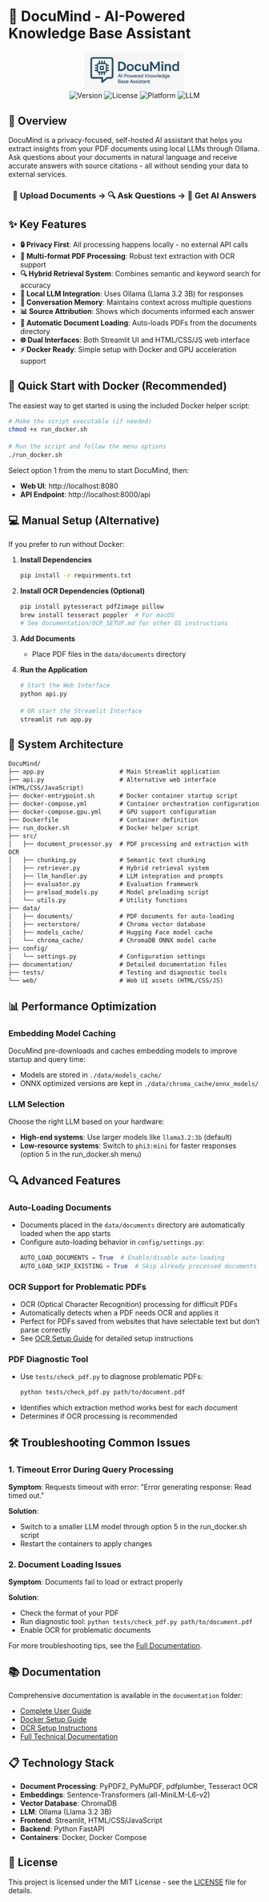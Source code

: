 # 🧠 DocuMind - AI-Powered Knowledge Base Assistant

<div align="center">
  <img src="assets/logo.png" alt="DocuMind Logo" width="200">
  <br>
  <img src="https://img.shields.io/badge/version-1.1.0-green?style=flat-square" alt="Version">
  <img src="https://img.shields.io/badge/license-MIT-blue?style=flat-square" alt="License">
  <img src="https://img.shields.io/badge/platform-Docker-blue?style=flat-square" alt="Platform">
  <img src="https://img.shields.io/badge/LLM-Llama%203.2%203B-orange?style=flat-square" alt="LLM">
</div>

## 🚀 Overview

DocuMind is a privacy-focused, self-hosted AI assistant that helps you extract insights from your PDF documents using local LLMs through Ollama. Ask questions about your documents in natural language and receive accurate answers with source citations - all without sending your data to external services.

<div align="center">
  <h3>📄 Upload Documents → 🔍 Ask Questions → 🤖 Get AI Answers</h3>
</div>

## ✨ Key Features

- **🔒 Privacy First**: All processing happens locally - no external API calls
- **📄 Multi-format PDF Processing**: Robust text extraction with OCR support
- **🔍 Hybrid Retrieval System**: Combines semantic and keyword search for accuracy
- **🤖 Local LLM Integration**: Uses Ollama (Llama 3.2 3B) for responses
- **💬 Conversation Memory**: Maintains context across multiple questions
- **📊 Source Attribution**: Shows which documents informed each answer
- **🔄 Automatic Document Loading**: Auto-loads PDFs from the documents directory
- **🌐 Dual Interfaces**: Both Streamlit UI and HTML/CSS/JS web interface
- **⚡ Docker Ready**: Simple setup with Docker and GPU acceleration support

## 🚀 Quick Start with Docker (Recommended)

The easiest way to get started is using the included Docker helper script:

```bash
# Make the script executable (if needed)
chmod +x run_docker.sh

# Run the script and follow the menu options
./run_docker.sh
```

Select option 1 from the menu to start DocuMind, then:
- **Web UI**: http://localhost:8080
- **API Endpoint**: http://localhost:8000/api

## 💻 Manual Setup (Alternative)

If you prefer to run without Docker:

1. **Install Dependencies**
   ```bash
   pip install -r requirements.txt
   ```

2. **Install OCR Dependencies (Optional)**
   ```bash
   pip install pytesseract pdf2image pillow
   brew install tesseract poppler  # For macOS
   # See documentation/OCR_SETUP.md for other OS instructions
   ```

3. **Add Documents**
   - Place PDF files in the `data/documents` directory

4. **Run the Application**
   ```bash
   # Start the Web Interface
   python api.py
   
   # OR start the Streamlit Interface
   streamlit run app.py
   ```

## 🔧 System Architecture

```
DocuMind/
├── app.py                     # Main Streamlit application
├── api.py                     # Alternative web interface (HTML/CSS/JavaScript)
├── docker-entrypoint.sh       # Docker container startup script
├── docker-compose.yml         # Container orchestration configuration
├── docker-compose.gpu.yml     # GPU support configuration
├── Dockerfile                 # Container definition
├── run_docker.sh              # Docker helper script
├── src/
│   ├── document_processor.py  # PDF processing and extraction with OCR
│   ├── chunking.py            # Semantic text chunking
│   ├── retriever.py           # Hybrid retrieval system
│   ├── llm_handler.py         # LLM integration and prompts
│   ├── evaluator.py           # Evaluation framework
│   ├── preload_models.py      # Model preloading script
│   └── utils.py               # Utility functions
├── data/
│   ├── documents/             # PDF documents for auto-loading
│   ├── vectorstore/           # Chroma vector database
│   ├── models_cache/          # Hugging Face model cache
│   └── chroma_cache/          # ChromaDB ONNX model cache
├── config/
│   └── settings.py            # Configuration settings
├── documentation/             # Detailed documentation files
├── tests/                     # Testing and diagnostic tools
└── web/                       # Web UI assets (HTML/CSS/JS)
```

## 📊 Performance Optimization

### Embedding Model Caching

DocuMind pre-downloads and caches embedding models to improve startup and query time:

- Models are stored in `./data/models_cache/`
- ONNX optimized versions are kept in `./data/chroma_cache/onnx_models/`

### LLM Selection

Choose the right LLM based on your hardware:
- **High-end systems**: Use larger models like `llama3.2:3b` (default)
- **Low-resource systems**: Switch to `phi3:mini` for faster responses (option 5 in the run_docker.sh menu)

## 🔍 Advanced Features

### Auto-Loading Documents
- Documents placed in the `data/documents` directory are automatically loaded when the app starts
- Configure auto-loading behavior in `config/settings.py`:
  ```python
  AUTO_LOAD_DOCUMENTS = True  # Enable/disable auto-loading
  AUTO_LOAD_SKIP_EXISTING = True  # Skip already processed documents
  ```

### OCR Support for Problematic PDFs
- OCR (Optical Character Recognition) processing for difficult PDFs
- Automatically detects when a PDF needs OCR and applies it
- Perfect for PDFs saved from websites that have selectable text but don't parse correctly
- See [OCR Setup Guide](documentation/OCR_SETUP.md) for detailed setup instructions

### PDF Diagnostic Tool
- Use `tests/check_pdf.py` to diagnose problematic PDFs:
  ```bash
  python tests/check_pdf.py path/to/document.pdf
  ```
- Identifies which extraction method works best for each document
- Determines if OCR processing is recommended

## 🛠️ Troubleshooting Common Issues

### 1. Timeout Error During Query Processing

**Symptom**: Requests timeout with error: "Error generating response: Read timed out."

**Solution**:
- Switch to a smaller LLM model through option 5 in the run_docker.sh script
- Restart the containers to apply changes

### 2. Document Loading Issues

**Symptom**: Documents fail to load or extract properly

**Solution**:
- Check the format of your PDF
- Run diagnostic tool: `python tests/check_pdf.py path/to/document.pdf`
- Enable OCR for problematic documents

For more troubleshooting tips, see the [Full Documentation](documentation/DOCUMENTATION.md#troubleshooting).

## 📚 Documentation

Comprehensive documentation is available in the `documentation` folder:

- [Complete User Guide](documentation/USER_GUIDE.md)
- [Docker Setup Guide](documentation/DOCKER.md)
- [OCR Setup Instructions](documentation/OCR_SETUP.md)
- [Full Technical Documentation](documentation/DOCUMENTATION.md)

## 📋 Technology Stack

- **Document Processing**: PyPDF2, PyMuPDF, pdfplumber, Tesseract OCR
- **Embeddings**: Sentence-Transformers (all-MiniLM-L6-v2)
- **Vector Database**: ChromaDB
- **LLM**: Ollama (Llama 3.2 3B)
- **Frontend**: Streamlit, HTML/CSS/JavaScript
- **Backend**: Python FastAPI
- **Containers**: Docker, Docker Compose

## 📄 License

This project is licensed under the MIT License - see the [LICENSE](LICENSE) file for details.
